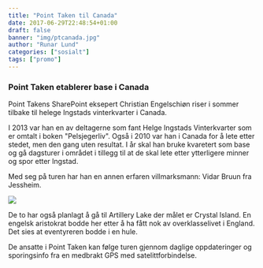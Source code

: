 ```yaml
---
title: "Point Taken til Canada"
date: 2017-06-29T22:48:54+01:00
draft: false
banner: "img/ptcanada.jpg"
author: "Runar Lund"
categories: ["sosialt"]
tags: ["promo"]
---
```


### Point Taken etablerer base i Canada
Point Takens SharePoint eksepert Christian Engelschiøn riser i sommer tilbake til helege Ingstads vinterkvarter i Canada.

I 2013 var han en av deltagerne som fant Helge Ingstads Vinterkvarter som er omtalt i boken "Pelsjegerliv".
Også i 2010 var han i Canada for å lete etter stedet, men den gang uten resultat.
I år skal han bruke kvaretert som base og gå dagsturer i området i tillegg til at de skal lete etter ytterligere minner og spor etter Ingstad.

Med seg på turen har han en annen erfaren villmarksmann: Vidar Bruun fra Jessheim.

<img class="img-fluid" src="/img/ptcanada.jpg" /> 

De to har også planlagt å gå til Artillery Lake der målet er Crystal Island. En engelsk aristokrat bodde her etter å ha fått nok av overklasselivet i England. Det sies at eventyreren bodde i en hule.

De ansatte i Point Taken kan følge turen gjennom daglige oppdateringer og sporingsinfo fra en medbrakt GPS med satelittforbindelse.

